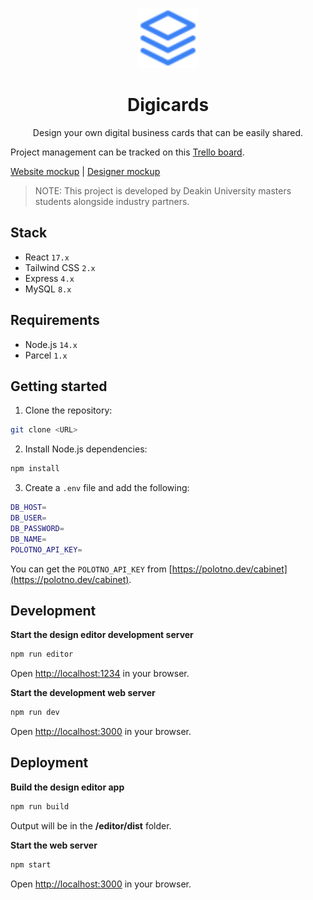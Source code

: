 <p align="center">
  <img src="public/img/icon.svg" width="96" alt="Icon" />
</p>

<h1 align="center">Digicards</h1>

<p align="center">Design your own digital business cards that can be easily shared.</p>

Project management can be tracked on this [Trello board](https://trello.com/b/euocxOCd/topexcel-trello).

[Website mockup](https://yiu50b.axshare.com) | [Designer mockup](https://4twccs.axshare.com)

> NOTE: This project is developed by Deakin University masters students alongside industry partners.

## Stack

- React `17.x`
- Tailwind CSS `2.x`
- Express `4.x`
- MySQL `8.x`

## Requirements

- Node.js `14.x`
- Parcel `1.x`

## Getting started

1. Clone the repository:

```sh
git clone <URL>
```

2. Install Node.js dependencies:

```sh
npm install
```

3. Create a `.env` file and add the following:

```sh
DB_HOST=
DB_USER=
DB_PASSWORD=
DB_NAME=
POLOTNO_API_KEY=
```

You can get the `POLOTNO_API_KEY` from [https://polotno.dev/cabinet](https://polotno.dev/cabinet).

## Development

**Start the design editor development server**

```sh
npm run editor
```

Open [http://localhost:1234](http://localhost:1234) in your browser.

**Start the development web server**

```sh
npm run dev
```

Open [http://localhost:3000](http://localhost:3000) in your browser.

## Deployment

**Build the design editor app**

```sh
npm run build
```

Output will be in the **/editor/dist** folder.

**Start the web server**

```sh
npm start
```

Open [http://localhost:3000](http://localhost:3000) in your browser.
